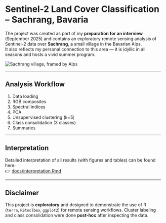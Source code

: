 # Sentinel-2 Land Cover Classification – Sachrang, Bavaria

The project was created as part of my **preparation for an interview** (September 2025) and contains an exploratory remote sensing analysis of Sentinel-2 data over **Sachrang**, a small village in the Bavarian Alps.  
It also reflects my personal connection to this area — it is idyllic in all seasons and hosts a vivid summer program.

![Sachrang village, framed by Alps](https://www.aschau.de/images/lcctesbiuka-/bergsteigerdorf-sachrang.jpeg)

---

## Analysis Workflow

1. Data loading
2. RGB composites
3. Spectral indices
4. PCA
5. Unsupervised clustering (k=5) 
6. Class consolidation (3 classes)
7. Summaries

---

## Interpretation

Detailed interpretation of all results (with figures and tables) can be found here:  
👉 [docs/interpretation.Rmd](docs/interpretation.md)

---

## Disclaimer

This project is **exploratory** and designed to demonstrate the use of R (`terra`, `RStoolbox`, `ggplot2`) for remote sensing workflows. Cluster labeling and class consolidation were done **post-hoc** after inspecting the data.

